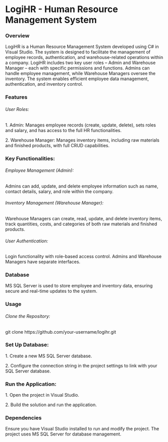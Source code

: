 <h1>LogiHR - Human Resource Management System</h1> <h3>Overview</h3> <p>LogiHR is a Human Resource Management System developed using C# in Visual Studio. The system is designed to facilitate the management of employee records, authentication, and warehouse-related operations within a company. LogiHR includes two key user roles – Admin and Warehouse Manager – each with specific permissions and functions. Admins can handle employee management, while Warehouse Managers oversee the inventory. The system enables efficient employee data management, authentication, and inventory control.</p> <h3>Features</h3> <h6>User Roles:</h6> <p>1. Admin: Manages employee records (create, update, delete), sets roles and salary, and has access to the full HR functionalities.</p> <p>2. Warehouse Manager: Manages inventory items, including raw materials and finished products, with full CRUD capabilities.</p> <h3>Key Functionalities:</h3> <h6>Employee Management (Admin):</h6> <p>Admins can add, update, and delete employee information such as name, contact details, salary, and role within the company.</p> <h6>Inventory Management (Warehouse Manager):</h6> <p>Warehouse Managers can create, read, update, and delete inventory items, track quantities, costs, and categories of both raw materials and finished products.</p> <h6>User Authentication:</h6> <p>Login functionality with role-based access control. Admins and Warehouse Managers have separate interfaces.</p> <h3>Database</h3> <p>MS SQL Server is used to store employee and inventory data, ensuring secure and real-time updates to the system.</p> <h3>Usage</h3> <h6>Clone the Repository:</h6> <p>git clone https://github.com/your-username/logihr.git</p> <h3>Set Up Database:</h3> <p>1. Create a new MS SQL Server database.</p> <p>2. Configure the connection string in the project settings to link with your SQL Server database.</p> <h3>Run the Application:</h3> <p>1. Open the project in Visual Studio.</p> <p>2. Build the solution and run the application.</p> <h3>Dependencies</h3> <p>Ensure you have Visual Studio installed to run and modify the project. The project uses MS SQL Server for database management.</p>
